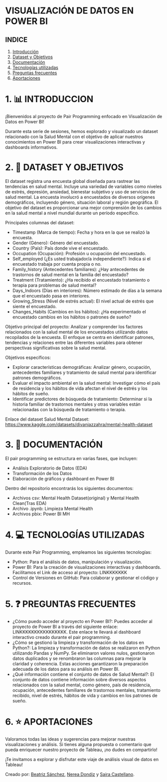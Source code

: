 # VISUALIZACIÓN DE DATOS EN POWER BI

## INDICE
1. [Introducción](#1-introducción)
2. [Dataset y Objetivos](#2-dataset)
3. [Documentación](#2-documentacion)
4. [Tecnologías utilizadas](#3-tecnolgias-utilizadas)
5. [Preguntas frecuentes](#4-preguntas-frecuentes)
6. [Aportaciones](#5-aportaciones)

# 1. 📊 INTRODUCCION 

¡Bienvenidos al proyecto de Pair Programming enfocado en Visualización de Datos en Power BI!

Durante esta serie de sesiones, hemos explorado y visualizado un dataset relacionado con la Salud Mental con el objetivo de aplicar nuestros conocimientos en Power BI para crear visualizaciones interactivas y dashboards informativos.

# 2. 🎼 DATASET Y OBJETIVOS 

El dataset registra una encuesta global diseñada para rastrear las tendencias en salud mental. Incluye una variedad de variables como niveles de estrés, depresión, ansiedad, bienestar subjetivo y uso de servicios de salud mental. La encuesta involucró a encuestados de diversos orígenes demográficos, incluyendo género, situación laboral y región geográfica. El objetivo del dataset es proporcionar una mejor comprensión de los cambios en la salud mental a nivel mundial durante un período específico.

Principales columnas del dataset:

- Timestamp (Marca de tiempo): Fecha y hora en la que se realizó la encuesta.
- Gender (Género): Género del encuestado.
- Country (País): País donde vive el encuestado.
- Occupation (Ocupación): Profesión u ocupación del encuestado.
- Self_employed (¿Es usted trabajador/a independiente?): Indica si el encuestado trabaja por cuenta propia o no.
- Family_history (Antecedentes familiares): ¿Hay antecedentes de trastornos de salud mental en la familia del encuestado?
- Treatment (Tratamiento): ¿Ha recibido el encuestado tratamiento o terapia para problemas de salud mental?
- Days_Indoors (Días en interiores): Número estimado de días a la semana que el encuestado pasa en interiores.
- Growing_Stress (Nivel de estrés actual): El nivel actual de estrés que siente el encuestado.
- Changes_Habits (Cambios en los hábitos): ¿Ha experimentado el encuestado cambios en los hábitos o patrones de sueño?

Objetivo principal del proyecto:
Analizar y comprender los factores relacionados con la salud mental de los encuestados utilizando datos recopilados de la encuesta. El enfoque se centra en identificar patrones, tendencias y relaciones entre las diferentes variables para obtener perspectivas significativas sobre la salud mental.

Objetivos específicos:
- Explorar características demográficas: Analizar género, ocupación, antecedentes familiares y tratamiento de salud mental para identificar patrones demográficos.
- Evaluar el impacto ambiental en la salud mental: Investigar cómo el país de residencia y los hábitos de vida afectan el nivel de estrés y los hábitos de sueño.
- Identificar predictores de búsqueda de tratamiento: Determinar si la historia familiar de trastornos mentales y otras variables están relacionadas con la búsqueda de tratamiento o terapia.

Enlace del dataset Salud Mental Dataset: https://www.kaggle.com/datasets/divaniazzahra/mental-health-dataset

# 3. 📄 DOCUMENTACIÓN 

El pair programming se estructura en varias fases, que incluyen:

- Análisis Exploratorio de Datos (EDA)
- Transformación de los Datos
- Elaboración de gráficos y dashboard en Power BI

Dentro del repositorio encontrarás los siguientes documentos:

- Archivos csv: Mental Health Dataset(original) y Mental Health Clean(Tras EDA)
- Archivo .ipynb: Limpieza Mental Health
- Archivos pbix: Power BI MH


# 4. 💻 TECNOLOGÍAS UTILIZADAS 

Durante este Pair Programming, empleamos las siguientes tecnologías:

- Python: Para el análisis de datos, manipulación y visualización.
- Power BI: Para la creación de visualizaciones interactivas y dashboards. Facilitamos el Link de acceso al proyecto: LINKKKKKKK
- Control de Versiones en GitHub: Para colaborar y gestionar el código y recursos.

# 5. ❓ PREGUNTAS FRECUENTES 

- ¿Cómo puedo acceder al proyecto en Power BI?: Puedes acceder al proyecto de Power BI a través del siguiente enlace: LINKKKKKKKKKKKKKKKK. Este enlace te llevará al dashboard interactivo creado durante el pair programming.
- ¿Cómo se gestionó la limpieza y transformación de los datos en Python?: La limpieza y transformación de datos se realizaron en Python utilizando Pandas y NumPy. Se eliminaron valores nulos, gestionaron datos duplicados y se renombraron las columnas para mejorar la claridad y coherencia. Estas acciones garantizaron la preparación adecuada de los datos para su análisis en Power BI.
- ¿Qué información contiene el conjunto de datos de Salud Mental?: El conjunto de datos contiene información sobre diversos aspectos relacionados con la salud mental, como género, país de residencia, ocupación, antecedentes familiares de trastornos mentales, tratamiento recibido, nivel de estrés, hábitos de vida y cambios en los patrones de sueño.

# 6. ⭐ APORTACIONES 

Valoramos todas las ideas y sugerencias para mejorar nuestras visualizaciones y análisis. Si tienes alguna propuesta o comentario que pueda enriquecer nuestro proyecto de Tableau, ¡no dudes en compartirlo!

¡Te invitamos a explorar y disfrutar este viaje de análisis visual de datos en Tableau!


Creado por: [Beatriz Sánchez](https://github.com/BSReguera), [Nerea Dondiz](https://github.com/Dondiz) y [Saira Castellano](https://github.com/saira2911).